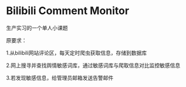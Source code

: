 # Bilibili Comment Monitor

生产实习的一个单人小课题

原要求：

1.从bilibili网站评论区，每天定时爬虫获取信息，存储到数据库

2.网上搜寻并查找舆情敏感词库，通过敏感词库与爬取信息对比监控敏感信息

3.若发现敏感信息，给管理员邮箱发送告警邮件

